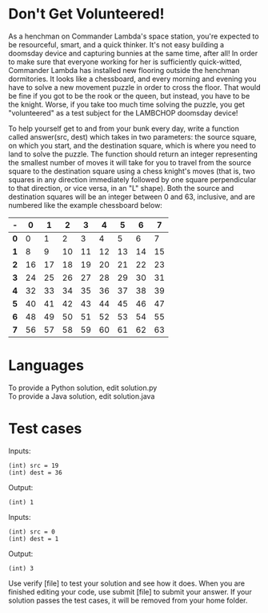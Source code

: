Don't Get Volunteered!
======================

As a henchman on Commander Lambda's space station, you're expected to be resourceful, smart, and a quick thinker. It's not easy building a doomsday device and capturing bunnies at the same time, after all! In order to make sure that everyone working for her is sufficiently quick-witted, Commander Lambda has installed new flooring outside the henchman dormitories. It looks like a chessboard, and every morning and evening you have to solve a new movement puzzle in order to cross the floor. That would be fine if you got to be the rook or the queen, but instead, you have to be the knight. Worse, if you take too much time solving the puzzle, you get "volunteered" as a test subject for the LAMBCHOP doomsday device!

To help yourself get to and from your bunk every day, write a function called answer(src, dest) which takes in two parameters: the source square, on which you start, and the destination square, which is where you need to land to solve the puzzle.  The function should return an integer representing the smallest number of moves it will take for you to travel from the source square to the destination square using a chess knight's moves (that is, two squares in any direction immediately followed by one square perpendicular to that direction, or vice versa, in an "L" shape).  Both the source and destination squares will be an integer between 0 and 63, inclusive, and are numbered like the example chessboard below:

| - | 0 | 1 | 2 | 3 | 4 | 5 | 6 | 7 |
|---|---|---|---|---|---|---|---|---|
| **0** | 0| 1| 2| 3| 4| 5| 6| 7|
| **1** | 8| 9|10|11|12|13|14|15|
| **2** |16|17|18|19|20|21|22|23|
| **3** |24|25|26|27|28|29|30|31|
| **4** |32|33|34|35|36|37|38|39|
| **5** |40|41|42|43|44|45|46|47|
| **6** |48|49|50|51|52|53|54|55|
| **7** |56|57|58|59|60|61|62|63|

Languages
=========

To provide a Python solution, edit solution.py  
To provide a Java solution, edit solution.java  

Test cases
==========

Inputs:

    (int) src = 19
    (int) dest = 36

Output:

    (int) 1

Inputs:

    (int) src = 0
    (int) dest = 1

Output:

    (int) 3

Use verify [file] to test your solution and see how it does. When you are finished editing your code, use submit [file] to submit your answer. If your solution passes the test cases, it will be removed from your home folder.
